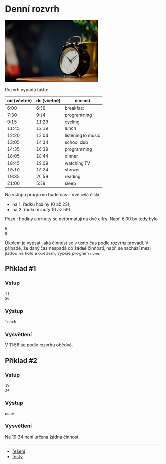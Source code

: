 # Denní rozvrh

<img src="cover.webp" height="200" alt="ilustrace"/>

Rozvrh vypadá takto:

| od (včetně) | do (včetně) | činnost            |
|-------------|-------------|--------------------|
| 6:00        | 6:59        | breakfast          |
| 7:30        | 9:14        | programming        |
| 9:15        | 11:29       | cycling            |
| 11:45       | 12:19       | lunch              |
| 12:20       | 13:04       | listening to music |
| 13:05       | 14:34       | school club        |
| 14:35       | 16:39       | programming        |
| 18:05       | 18:44       | dinner             |
| 18:45       | 19:09       | watching TV        |
| 19:10       | 19:24       | shower             |
| 19:35       | 20:59       | reading            |
| 21:00       | 5:59        | sleep              |

Na vstupu programu bude čas – dvě celá čísla:

- na 1. řádku hodiny (0 až 23),
- na 2. řádku minuty (0 až 59).

Pozn.: hodiny a minuty se neformátují na dvě cifry. Např. 6:00 by tedy bylo

```
6
0
```

Úkolem je vypsat, jaká činnost se v tento čas podle rozvrhu provádí. V případě, že daný čas nespadá do žádné činnosti,
např. se nachází mezi jízdou na kole a obědem, vypíše program `none`.

## Příklad #1

### Vstup

```
11
56
```

### Výstup

```
lunch
```

### Vysvětlení

V 11:56 se podle rozvrhu obědvá.

## Příklad #2

### Vstup

```
19
34
```

### Výstup

```
none
```

### Vysvětlení

Na 19:34 není určena žádná činnost.

---

- [řešení](reseni)
- [testy](testy)
